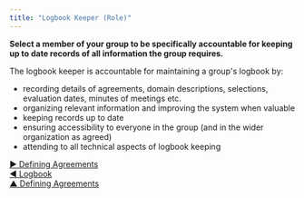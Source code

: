 ```yaml
---
title: "Logbook Keeper (Role)"
---
```



**Select a member of your group to be specifically accountable for keeping up to date records of all information the group requires.**

The logbook keeper is accountable for maintaining a group's logbook by: 

-   recording details of agreements, domain descriptions, selections, evaluation dates, minutes of meetings etc.
-   organizing relevant information and improving the system when valuable
-   keeping records up to date
-   ensuring accessibility to everyone in the group (and in the wider organization as agreed)
-   attending to all technical aspects of logbook keeping


[&#9654; Defining Agreements](defining-agreements.html)<br/>[&#9664; Logbook](logbook.html)<br/>[&#9650; Defining Agreements](defining-agreements.html)

